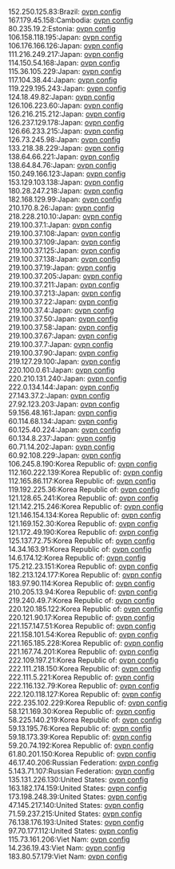 152.250.125.83:Brazil: [ovpn config](vpn/152_250_125_83.ovpn)  
167.179.45.158:Cambodia: [ovpn config](vpn/167_179_45_158.ovpn)  
80.235.19.2:Estonia: [ovpn config](vpn/80_235_19_2.ovpn)  
106.158.118.195:Japan: [ovpn config](vpn/106_158_118_195.ovpn)  
106.176.166.126:Japan: [ovpn config](vpn/106_176_166_126.ovpn)  
111.216.249.217:Japan: [ovpn config](vpn/111_216_249_217.ovpn)  
114.150.54.168:Japan: [ovpn config](vpn/114_150_54_168.ovpn)  
115.36.105.229:Japan: [ovpn config](vpn/115_36_105_229.ovpn)  
117.104.38.44:Japan: [ovpn config](vpn/117_104_38_44.ovpn)  
119.229.195.243:Japan: [ovpn config](vpn/119_229_195_243.ovpn)  
124.18.49.82:Japan: [ovpn config](vpn/124_18_49_82.ovpn)  
126.106.223.60:Japan: [ovpn config](vpn/126_106_223_60.ovpn)  
126.216.215.212:Japan: [ovpn config](vpn/126_216_215_212.ovpn)  
126.237.129.178:Japan: [ovpn config](vpn/126_237_129_178.ovpn)  
126.66.233.215:Japan: [ovpn config](vpn/126_66_233_215.ovpn)  
126.73.245.98:Japan: [ovpn config](vpn/126_73_245_98.ovpn)  
133.218.38.229:Japan: [ovpn config](vpn/133_218_38_229.ovpn)  
138.64.66.221:Japan: [ovpn config](vpn/138_64_66_221.ovpn)  
138.64.84.76:Japan: [ovpn config](vpn/138_64_84_76.ovpn)  
150.249.166.123:Japan: [ovpn config](vpn/150_249_166_123.ovpn)  
153.129.103.138:Japan: [ovpn config](vpn/153_129_103_138.ovpn)  
180.28.247.218:Japan: [ovpn config](vpn/180_28_247_218.ovpn)  
182.168.129.99:Japan: [ovpn config](vpn/182_168_129_99.ovpn)  
210.170.8.26:Japan: [ovpn config](vpn/210_170_8_26.ovpn)  
218.228.210.10:Japan: [ovpn config](vpn/218_228_210_10.ovpn)  
219.100.37.1:Japan: [ovpn config](vpn/219_100_37_1.ovpn)  
219.100.37.108:Japan: [ovpn config](vpn/219_100_37_108.ovpn)  
219.100.37.109:Japan: [ovpn config](vpn/219_100_37_109.ovpn)  
219.100.37.125:Japan: [ovpn config](vpn/219_100_37_125.ovpn)  
219.100.37.138:Japan: [ovpn config](vpn/219_100_37_138.ovpn)  
219.100.37.19:Japan: [ovpn config](vpn/219_100_37_19.ovpn)  
219.100.37.205:Japan: [ovpn config](vpn/219_100_37_205.ovpn)  
219.100.37.211:Japan: [ovpn config](vpn/219_100_37_211.ovpn)  
219.100.37.213:Japan: [ovpn config](vpn/219_100_37_213.ovpn)  
219.100.37.22:Japan: [ovpn config](vpn/219_100_37_22.ovpn)  
219.100.37.4:Japan: [ovpn config](vpn/219_100_37_4.ovpn)  
219.100.37.50:Japan: [ovpn config](vpn/219_100_37_50.ovpn)  
219.100.37.58:Japan: [ovpn config](vpn/219_100_37_58.ovpn)  
219.100.37.67:Japan: [ovpn config](vpn/219_100_37_67.ovpn)  
219.100.37.7:Japan: [ovpn config](vpn/219_100_37_7.ovpn)  
219.100.37.90:Japan: [ovpn config](vpn/219_100_37_90.ovpn)  
219.127.29.100:Japan: [ovpn config](vpn/219_127_29_100.ovpn)  
220.100.0.61:Japan: [ovpn config](vpn/220_100_0_61.ovpn)  
220.210.131.240:Japan: [ovpn config](vpn/220_210_131_240.ovpn)  
222.0.134.144:Japan: [ovpn config](vpn/222_0_134_144.ovpn)  
27.143.37.2:Japan: [ovpn config](vpn/27_143_37_2.ovpn)  
27.92.123.203:Japan: [ovpn config](vpn/27_92_123_203.ovpn)  
59.156.48.161:Japan: [ovpn config](vpn/59_156_48_161.ovpn)  
60.114.68.134:Japan: [ovpn config](vpn/60_114_68_134.ovpn)  
60.125.40.224:Japan: [ovpn config](vpn/60_125_40_224.ovpn)  
60.134.8.237:Japan: [ovpn config](vpn/60_134_8_237.ovpn)  
60.71.14.202:Japan: [ovpn config](vpn/60_71_14_202.ovpn)  
60.92.108.229:Japan: [ovpn config](vpn/60_92_108_229.ovpn)  
106.245.8.190:Korea Republic of: [ovpn config](vpn/106_245_8_190.ovpn)  
112.160.222.139:Korea Republic of: [ovpn config](vpn/112_160_222_139.ovpn)  
112.165.86.117:Korea Republic of: [ovpn config](vpn/112_165_86_117.ovpn)  
119.192.225.36:Korea Republic of: [ovpn config](vpn/119_192_225_36.ovpn)  
121.128.65.241:Korea Republic of: [ovpn config](vpn/121_128_65_241.ovpn)  
121.142.215.246:Korea Republic of: [ovpn config](vpn/121_142_215_246.ovpn)  
121.146.154.134:Korea Republic of: [ovpn config](vpn/121_146_154_134.ovpn)  
121.169.152.30:Korea Republic of: [ovpn config](vpn/121_169_152_30.ovpn)  
121.172.49.190:Korea Republic of: [ovpn config](vpn/121_172_49_190.ovpn)  
125.137.72.75:Korea Republic of: [ovpn config](vpn/125_137_72_75.ovpn)  
14.34.163.91:Korea Republic of: [ovpn config](vpn/14_34_163_91.ovpn)  
14.6.174.12:Korea Republic of: [ovpn config](vpn/14_6_174_12.ovpn)  
175.212.23.151:Korea Republic of: [ovpn config](vpn/175_212_23_151.ovpn)  
182.213.124.177:Korea Republic of: [ovpn config](vpn/182_213_124_177.ovpn)  
183.97.90.114:Korea Republic of: [ovpn config](vpn/183_97_90_114.ovpn)  
210.205.13.94:Korea Republic of: [ovpn config](vpn/210_205_13_94.ovpn)  
219.240.49.7:Korea Republic of: [ovpn config](vpn/219_240_49_7.ovpn)  
220.120.185.122:Korea Republic of: [ovpn config](vpn/220_120_185_122.ovpn)  
220.121.90.17:Korea Republic of: [ovpn config](vpn/220_121_90_17.ovpn)  
221.157.147.51:Korea Republic of: [ovpn config](vpn/221_157_147_51.ovpn)  
221.158.101.54:Korea Republic of: [ovpn config](vpn/221_158_101_54.ovpn)  
221.165.185.228:Korea Republic of: [ovpn config](vpn/221_165_185_228.ovpn)  
221.167.74.201:Korea Republic of: [ovpn config](vpn/221_167_74_201.ovpn)  
222.109.197.21:Korea Republic of: [ovpn config](vpn/222_109_197_21.ovpn)  
222.111.218.150:Korea Republic of: [ovpn config](vpn/222_111_218_150.ovpn)  
222.111.5.221:Korea Republic of: [ovpn config](vpn/222_111_5_221.ovpn)  
222.116.132.79:Korea Republic of: [ovpn config](vpn/222_116_132_79.ovpn)  
222.120.118.127:Korea Republic of: [ovpn config](vpn/222_120_118_127.ovpn)  
222.235.102.229:Korea Republic of: [ovpn config](vpn/222_235_102_229.ovpn)  
58.121.169.30:Korea Republic of: [ovpn config](vpn/58_121_169_30.ovpn)  
58.225.140.219:Korea Republic of: [ovpn config](vpn/58_225_140_219.ovpn)  
59.13.195.76:Korea Republic of: [ovpn config](vpn/59_13_195_76.ovpn)  
59.18.173.39:Korea Republic of: [ovpn config](vpn/59_18_173_39.ovpn)  
59.20.74.192:Korea Republic of: [ovpn config](vpn/59_20_74_192.ovpn)  
61.80.201.150:Korea Republic of: [ovpn config](vpn/61_80_201_150.ovpn)  
46.17.40.206:Russian Federation: [ovpn config](vpn/46_17_40_206.ovpn)  
5.143.71.107:Russian Federation: [ovpn config](vpn/5_143_71_107.ovpn)  
135.131.226.130:United States: [ovpn config](vpn/135_131_226_130.ovpn)  
163.182.174.159:United States: [ovpn config](vpn/163_182_174_159.ovpn)  
173.198.248.39:United States: [ovpn config](vpn/173_198_248_39.ovpn)  
47.145.217.140:United States: [ovpn config](vpn/47_145_217_140.ovpn)  
71.59.237.215:United States: [ovpn config](vpn/71_59_237_215.ovpn)  
76.138.176.193:United States: [ovpn config](vpn/76_138_176_193.ovpn)  
97.70.177.112:United States: [ovpn config](vpn/97_70_177_112.ovpn)  
115.73.161.206:Viet Nam: [ovpn config](vpn/115_73_161_206.ovpn)  
14.236.19.43:Viet Nam: [ovpn config](vpn/14_236_19_43.ovpn)  
183.80.57.179:Viet Nam: [ovpn config](vpn/183_80_57_179.ovpn)  
